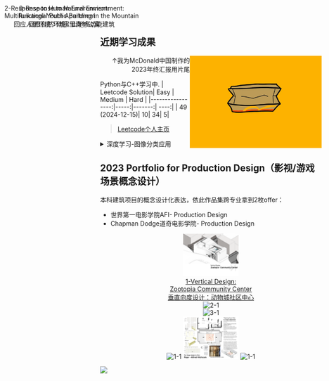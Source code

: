 ## 近期学习成果
<picture> <img alt="YOUR-ALT-TEXT" src="McDonald2023年底汇报.gif" align="right" width=300></picture>
<p align="right">↑我为McDonald中国制作的2023年终汇报用片尾</p>

Python与C++学习中.
| Leetcode Solution| Easy | Medium | Hard |
|-----------------:|-----:|-------:| ----:|
|   49 (2024-12-15)|    10|      34|     5|

> [Leetcode个人主页](https://leetcode.cn/u/dicecontractor/)

<details>
<summary>深度学习-图像分类应用</summary><br>
为麦当劳发展部的图像分类工作训练的模型
</details>


## 2023 Portfolio for Production Design（影视/游戏场景概念设计）
本科建筑项目的概念设计化表达，依此作品集跨专业拿到2枚offer：

- 世界第一电影学院AFI- Production Design
- Chapman Dodge道奇电影学院- Production Design

<html>
 <div align="center">
  
  <div>
   <a href="https://github.com/DiceContractor/DiceContractor/blob/2a8d7b83e739b81f3e28973e4919d2b472ca29e7/1-Zootopia%20Community%20Center.pdf">
    <img src="1-1.png" alt="1-1"title="1-Vertical Design:Zootopia Community Center
   垂直向度设计：动物城社区中心"width=25%>
    <div>1-Vertical Design:<br>Zootopia Community Center<br>垂直向度设计：动物城社区中心</div>
   </a>
  </div>
  
  <div>
   <img src="2-1.png" alt="2-1"title="2-Response to Human Environment:Ruikangli Youth Apartment 
   回应人居环境：瑞康里青年公寓"width=25%>
   <div style="position:absolute;z-index:2;left:10px;top:10px">2-Response to Human Environment:<br>Ruikangli Youth Apartment<br>回应人居环境：瑞康里青年公寓</div>
  </div>
  
  <div>
   <img src="3-1.png" alt="3-1"title="3-Response to Natural Environment:Multifunctional Public Building in the Mountain 
    回应自然环境：山地多功能建筑"width=25%>
   <div style="position:absolute;z-index:2;left:10px;top:10px">3-Response to Natural Environment:<br>Multifunctional Public Building in the Mountain<br>回应自然环境：山地多功能建筑</div>
  </div>
  
 </div>


<div align="center">
  <img src="4-2.png" alt="1-1"title="4-Aid for the Purpose of Game:Mole Manor Central Planning
游戏场景增强：摩尔庄园中心枢纽重规划"width=25%>
 <img src="5-1.png" alt="1-1"title="5-The Stage Adapts to Film: Rope - Alfred Hitchcock
影视改编舞台策划：《绳索》希区柯克"width=25%>
 <img src="6-2.png" alt="1-1"title="6-Other Works 手绘等其他作品"width=25%>
</div>

</html>










![](https://stats.justsong.cn/api/bilibili/?id=22815790)
